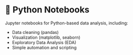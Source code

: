 # 🐍 Python Notebooks

Jupyter notebooks for Python-based data analysis, including:
- Data cleaning (pandas)
- Visualization (matplotlib, seaborn)
- Exploratory Data Analysis (EDA)
- Simple automation and scripting

